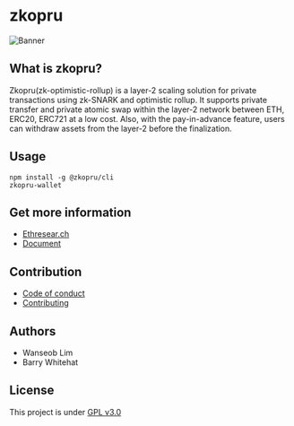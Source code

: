 # zkopru

![Banner](https://docs.google.com/drawings/d/e/2PACX-1vRwGTvmJAbNBZCK5syubcrWZgYc3wuK9cHZScbc5lgyLbBYsx42Xzo60unw4-oLlPg_-nwXxaE3t9c6/pub?w=1280)


## What is zkopru?

Zkopru(zk-optimistic-rollup) is a layer-2 scaling solution for private transactions using zk-SNARK and optimistic rollup. It supports private transfer and private atomic swap within the layer-2 network between ETH, ERC20, ERC721 at a low cost. Also, with the pay-in-advance feature, users can withdraw assets from the layer-2 before the finalization.


## Usage

```shell
npm install -g @zkopru/cli
zkopru-wallet
```

## Get more information

* [Ethresear.ch](https://ethresear.ch)
* [Document](https://docs.zkopru.network)

## Contribution

* [Code of conduct](./CODE_OF_CONDUCT.md)
* [Contributing](./CONTRIBUTING.md)


## Authors

* Wanseob Lim
* Barry Whitehat

## License

This project is under [GPL v3.0](https://github.com/wanseob/zkopru/blob/master/LICENSE)
